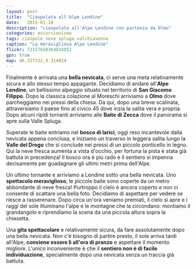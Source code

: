 ```yaml
---
layout: post
title:  "Ciaspolata all'Alpe Lendine"
date:   2015-01-18
description: "ciaspolata all'Alpe Lendine con partenza da Olmo"
categories: escursionismo
tags: ciaspole neve spluga valchiavenna
caption: "La meravigliosa Alpe Lendine"
flickr: 72157650364834852
gps: true
map: 46.337222,9.314014
---
```


Finalmente è arrivata una **bella nevicata**, ci serve una meta relativamente sicura e allo stesso tempo appagante. Decidiamo di andare all'**Alpe Lendine**, un bellissimo alpeggio situato nel territorio di **San Giacomo Filippo**. Dopo la classica colazione al Moreschi arriviamo a **Olmo** dove parcheggiamo nei pressi della chiesa. Da qui, dopo una breve scalinata, attraversiamo il paese fino al civico 45 dove inzia  la salita vera e propria. Dopo alcuni ripidi tornanti arriviamo alle **Baite di Zecca** dove il panorama si apre sulla Valle Spluga.

Superate le baite entriamo nel **bosco di larici**, oggi reso incantevole dalla nevicata appena conclusa, e iniziamo un traverso in leggera salita lungo la **Valle del Drogo** che si conclude nei pressi di un piccolo ponticello in legno. Qui la neve fresca aumenta a vista d'occhio, per fortuna la pista è stata già battuta in precedenza! Il bosco ora è più rado e il sentiero si impenna decisamente per guadagnare gli ultimi metri prima dell'Alpe.

Un ultimo tornante e arriviamo a Lendine sotto una bella nevicata. Uno **spettacolo meraviglioso**, le piccole baite sono coperte da un metro abbondante di neve fresca! Purtroppo il cielo è ancora coperto e non ci consente di scattare una bella foto. Decidiamo di aspettare per vedere se riesce a rasserenare. Dopo circa un'ora veniamo premiati, il cielo si apre e i raggi del sole illuminano l'alpe e le montagne che la circondano: montiamo il grandangolo e riprendiamo la scena da una piccola altura sopra la chiesetta.

Una **gita spettacolare** e relativamente sicura, da fare assolutamente dopo una bella nevicata. Non c'è bisogno di partire presto, il sole arriva tardi all'Alpe, **conviene essere lì all'ora di pranzo** e aspettare il momento migliore. L'unico inconveniente è che il **sentiero non è di facile individuazione**, specialmente dopo una nevicata senza un traccia già battuta.
